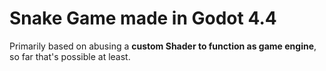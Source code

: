 # Snake Game made in Godot 4.4

Primarily based on abusing a **custom Shader to function as game engine**, so far that's possible at least.
